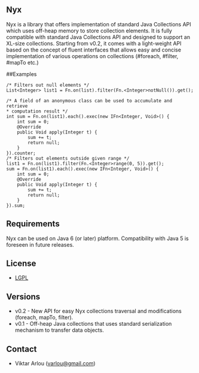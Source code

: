 ## Nyx

Nyx is a library that offers implementation of standard Java Collections API which uses off-heap memory to store collection elements. It is fully compatible with standard Java Collections API and designed to support an XL-size collections. 
Starting from v0.2, it comes with a light-weight API based on the concept of fluent interfaces that allows easy and concise implementation of various operations on collections (#foreach, #filter, #mapTo etc.)

##Examples
```
/* Filters out null elements */
List<Integer> list1 = Fn.on(list).filter(Fn.<Integer>notNull()).get();

/* A field of an anonymous class can be used to accumulate and retrieve
* computation result */
int sum = Fn.on(list1).each().exec(new IFn<Integer, Void>() {
    int sum = 0;
    @Override
    public Void apply(Integer t) {
        sum += t;
        return null;
    }
}).counter;
/* Filters out elements outside given range */
list1 = Fn.on(list1).filter(Fn.<Integer>range(0, 5)).get();
sum = Fn.on(list1).each().exec(new IFn<Integer, Void>() {
    int sum = 0;
    @Override
    public Void apply(Integer t) {
        sum += t;
        return null;
    }
}).sum;
```
## Requirements

Nyx can be used on Java 6 (or later) platform. Compatibility with Java 5 is foreseen in future releases. 

## License

* [LGPL](http://www.gnu.org/copyleft/lesser.html) 

## Versions

* v0.2 - New API for easy Nyx collections traversal and modifications (foreach, mapTo, filter). 
* v0.1 - Off-heap Java collections that uses standard serialization mechanism to transfer data objects.

## Contact

* Viktar Arlou (varlou@gmail.com)
